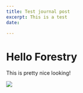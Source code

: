 ```yaml
---
title: Test journal post
excerpt: This is a test
date: 

---
```

# Hello Forestry

This is pretty nice looking!

![](/upload/logo.svg)